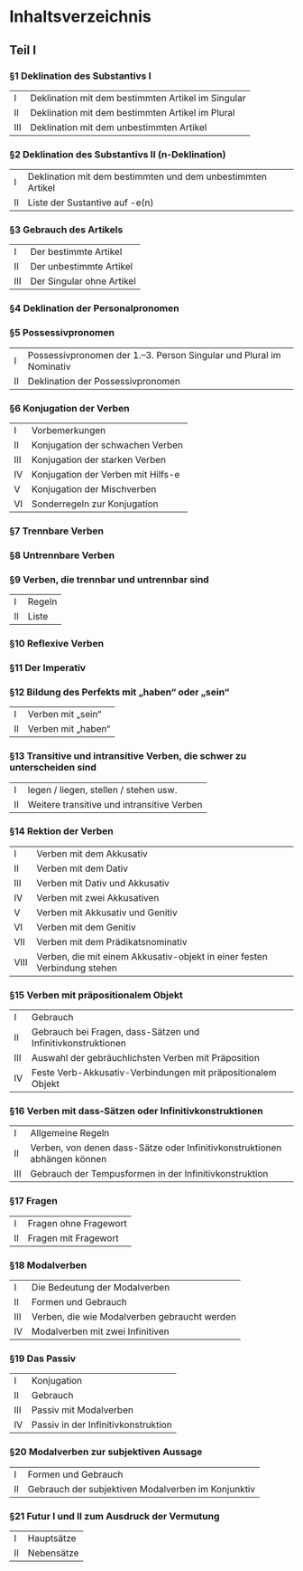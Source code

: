 # Inhaltsverzeichnis
## Teil I
### §1 Deklination des Substantivs I
|||
|-|-|
|I|Deklination mit dem bestimmten Artikel im Singular|
|II|Deklination mit dem bestimmten Artikel im Plural|
|III|Deklination mit dem unbestimmten Artikel
### §2 Deklination des Substantivs II (n-Deklination)
|||
|-|-|
I|Deklination mit dem bestimmten und dem unbestimmten Artikel|
II|Liste der Sustantive auf -e(n)|
### §3 Gebrauch des Artikels
|||
|-|-|
|I|Der bestimmte Artikel|
|II|Der unbestimmte Artikel|
|III|Der Singular ohne Artikel|
### §4 Deklination der Personalpronomen
### §5 Possessivpronomen
|||
|-|-|
|I|Possessivpronomen der 1.–3. Person Singular und Plural im Nominativ|
|II|Deklination der Possessivpronomen|
### §6 Konjugation der Verben
|||
|-|-|
|I|Vorbemerkungen|
|II|Konjugation der schwachen Verben|
|III|Konjugation der starken Verben|
|IV|Konjugation der Verben mit Hilfs-e|
|V|Konjugation der Mischverben|
|VI|Sonderregeln zur Konjugation|
### §7 Trennbare Verben
### §8 Untrennbare Verben
### §9 Verben, die trennbar und untrennbar sind
|||
|-|-|
|I|Regeln|
|II|Liste|
### §10 Reflexive Verben
### §11 Der Imperativ
### §12 Bildung des Perfekts mit „haben“ oder „sein“
|||
|-|-|
|I|Verben mit „sein“|
|II|Verben mit „haben“|
### §13 Transitive und intransitive Verben, die schwer zu unterscheiden sind
|||
|-|-|
|I|legen / liegen, stellen / stehen usw.|
|II|Weitere transitive und intransitive Verben|
### §14 Rektion der Verben
|||
|-|-|
|I|Verben mit dem Akkusativ|
|II|Verben mit dem Dativ|
|III|Verben mit Dativ und Akkusativ|
|IV|Verben mit zwei Akkusativen|
|V|Verben mit Akkusativ und Genitiv|
|VI|Verben mit dem Genitiv|
|VII|Verben mit dem Prädikatsnominativ|
|VIII|Verben, die mit einem Akkusativ-objekt in einer festen Verbindung stehen|
### §15 Verben mit präpositionalem Objekt
|||
|-|-|
|I|Gebrauch|
|II|Gebrauch bei Fragen, dass-Sätzen und Infinitivkonstruktionen|
|III|Auswahl der gebräuchlichsten Verben mit Präposition|
|IV|Feste Verb-Akkusativ-Verbindungen mit präpositionalem Objekt|
### §16 Verben mit dass-Sätzen oder Infinitivkonstruktionen
|||
|-|-|
|I|Allgemeine Regeln|
|II| Verben, von denen dass-Sätze oder Infinitivkonstruktionen abhängen können|
|III|Gebrauch der Tempusformen in der Infinitivkonstruktion|
### §17 Fragen
|||
|-|-|
|I|Fragen ohne Fragewort|
|II|Fragen mit Fragewort|
### §18 Modalverben
|||
|-|-|
|I|Die Bedeutung der Modalverben|
|II|Formen und Gebrauch|
|III|Verben, die wie Modalverben gebraucht werden|
|IV|Modalverben mit zwei Infinitiven|
### §19 Das Passiv
|||
|-|-|
|I|Konjugation|
|II|Gebrauch|
|III|Passiv mit Modalverben|
|IV|Passiv in der Infinitivkonstruktion|
### §20 Modalverben zur subjektiven Aussage
|||
|-|-|
|I|Formen und Gebrauch|
|II|Gebrauch der subjektiven Modalverben im Konjunktiv|
### §21 Futur I und II zum Ausdruck der Vermutung
|||
|-|-|
|I|Hauptsätze|
|II|Nebensätze|